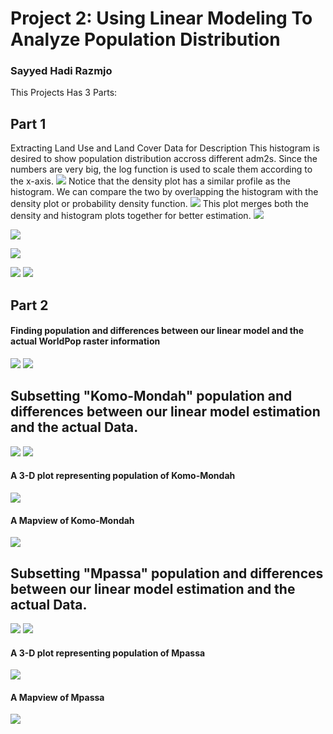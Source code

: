 # Project 2: Using Linear Modeling To Analyze Population Distribution
### Sayyed Hadi Razmjo

This Projects Has 3 Parts:

## Part 1
Extracting Land Use and Land Cover Data for Description
This histogram is desired to show population distribution accross different adm2s. Since the numbers are very big, the log function is used to scale them according to the x-axis. 
![](project2_part1_hitogram.png)
Notice that the density plot has a similar profile as the histogram.  We can compare the two by overlapping the histogram with the density plot or probability density function. 
![](project2_part1_density.png)
This plot merges both the density and histogram plots together for better estimation. 
![](project2_part1_density&histogram.png)

![](project2_part1_ntl&pop19.png)

![](project2_part1_ntl.png)

![](project2_part1_all_together.png)
![](Error_with_text.png)

## Part 2
#### Finding population and differences between our linear model and the actual WorldPop raster information
![](project2_part2_diff.png)
![](project2_part2_diff_pop.png)


## Subsetting "Komo-Mondah" population and differences between our linear model estimation and the actual Data.
![](project2_part2_Mondah_diff.png)
![](project2_part2_Mondah_pop.png)


#### A 3-D plot representing population of Komo-Mondah
![](project2_part2_Mondah_3d_plot.PNG)


#### A Mapview of Komo-Mondah
![](Project2_part2_Mondah_mapview.png)


## Subsetting "Mpassa" population and differences between our linear model estimation and the actual Data.
![](project2_part2_Mpassa_diff.png)
![](project2_part2_Mpassa_pop.png)


#### A 3-D plot representing population of Mpassa
![](project2_part2_Mpassa_3d_plot.PNG)


#### A Mapview of Mpassa
![](project2_part2_Mpassa_mapview.png)


